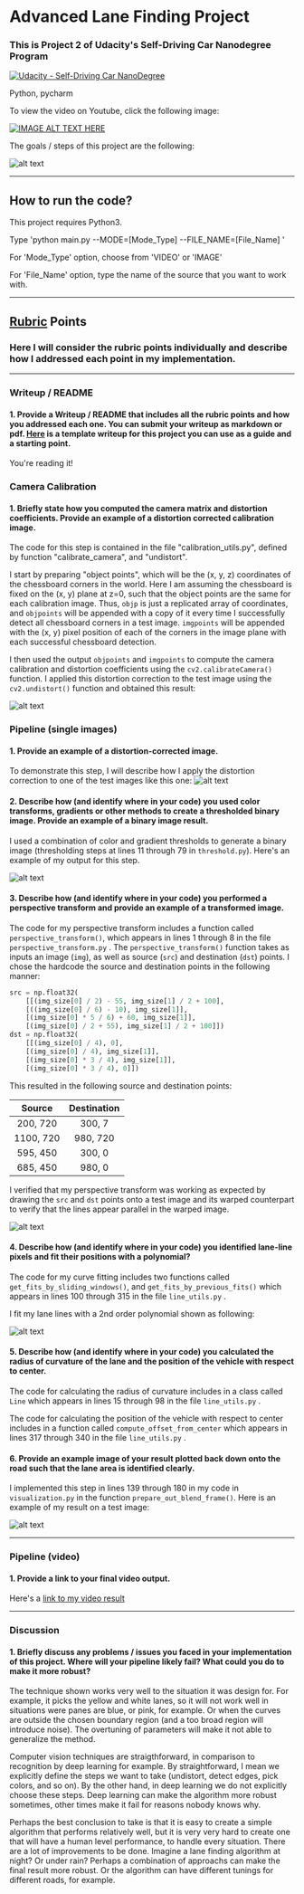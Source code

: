 # Advanced Lane Finding Project
### This is Project 2 of Udacity's Self-Driving Car Nanodegree Program
[![Udacity - Self-Driving Car NanoDegree](https://s3.amazonaws.com/udacity-sdc/github/shield-carnd.svg)](http://www.udacity.com/drive)

[//]: # (Image References)

[image0]: ./examples/Pipeline.png "Pipeline"
[image1]: ./output_images/undistort_calibration.png "Undistorted"
[image2]: ./output_images/test2_undistorted.png "Road Transformed"
[image3]: ./output_images/binary.png "Binary Example"
[image4]: ./output_images/perspective_transform.png "Warp Example"
[image5]: ./output_images/curve_fitting.png "Fit Visual"
[image6]: ./output_images/test2.jpg "Output"
[video1]: ./project_video.mp4 "Video"
[image_challenge]: ./test_videos_output/project_video.gif "challenge"

Python, pycharm

To view the video on Youtube, click the following image:

[![IMAGE ALT TEXT HERE](./test_videos_output/project_video.gif)](https://youtu.be/TVTIUdusZGc) 


The goals / steps of this project are the following:

![alt text][image0]

---
## How to run the code?

This project requires Python3.

Type 'python main.py --MODE=[Mode_Type]  --FILE_NAME=[File_Name] '

For 'Mode_Type' option, choose from 'VIDEO' or 'IMAGE'

For 'File_Name' option, type the name of the source that you want to work with.

---

## [Rubric](https://review.udacity.com/#!/rubrics/571/view) Points

### Here I will consider the rubric points individually and describe how I addressed each point in my implementation.  

---

### Writeup / README

#### 1. Provide a Writeup / README that includes all the rubric points and how you addressed each one.  You can submit your writeup as markdown or pdf.  [Here](https://github.com/udacity/CarND-Advanced-Lane-Lines/blob/master/writeup_template.md) is a template writeup for this project you can use as a guide and a starting point.  

You're reading it!

### Camera Calibration

#### 1. Briefly state how you computed the camera matrix and distortion coefficients. Provide an example of a distortion corrected calibration image.

The code for this step is contained in the file "calibration_utils.py", defined by function "calibrate_camera", and "undistort".

I start by preparing "object points", which will be the (x, y, z) coordinates of the chessboard corners in the world. Here I am assuming the chessboard is fixed on the (x, y) plane at z=0, such that the object points are the same for each calibration image.  Thus, `objp` is just a replicated array of coordinates, and `objpoints` will be appended with a copy of it every time I successfully detect all chessboard corners in a test image.  `imgpoints` will be appended with the (x, y) pixel position of each of the corners in the image plane with each successful chessboard detection.  

I then used the output `objpoints` and `imgpoints` to compute the camera calibration and distortion coefficients using the `cv2.calibrateCamera()` function.  I applied this distortion correction to the test image using the `cv2.undistort()` function and obtained this result: 

![alt text][image1]

### Pipeline (single images)

#### 1. Provide an example of a distortion-corrected image.

To demonstrate this step, I will describe how I apply the distortion correction to one of the test images like this one:
![alt text][image2]

#### 2. Describe how (and identify where in your code) you used color transforms, gradients or other methods to create a thresholded binary image.  Provide an example of a binary image result.

I used a combination of color and gradient thresholds to generate a binary image (thresholding steps at lines 11 through 79 in `threshold.py`).  Here's an example of my output for this step.

![alt text][image3]

#### 3. Describe how (and identify where in your code) you performed a perspective transform and provide an example of a transformed image.

The code for my perspective transform includes a function called `perspective_transform()`, which appears in lines 1 through 8 in the file `perspective_transform.py` .  The `perspective_transform()` function takes as inputs an image (`img`), as well as source (`src`) and destination (`dst`) points.  I chose the hardcode the source and destination points in the following manner:

```python
src = np.float32(
    [[(img_size[0] / 2) - 55, img_size[1] / 2 + 100],
    [((img_size[0] / 6) - 10), img_size[1]],
    [(img_size[0] * 5 / 6) + 60, img_size[1]],
    [(img_size[0] / 2 + 55), img_size[1] / 2 + 100]])
dst = np.float32(
    [[(img_size[0] / 4), 0],
    [(img_size[0] / 4), img_size[1]],
    [(img_size[0] * 3 / 4), img_size[1]],
    [(img_size[0] * 3 / 4), 0]])
```

This resulted in the following source and destination points:
         
| Source        | Destination   | 
|:-------------:|:-------------:| 
| 200, 720      | 300, 7        | 
| 1100, 720     | 980, 720      |
| 595, 450      | 300, 0        |
| 685, 450      | 980, 0        |

I verified that my perspective transform was working as expected by drawing the `src` and `dst` points onto a test image and its warped counterpart to verify that the lines appear parallel in the warped image.

![alt text][image4]

#### 4. Describe how (and identify where in your code) you identified lane-line pixels and fit their positions with a polynomial?

The code for my curve fitting includes two functions called `get_fits_by_sliding_windows()`, and `get_fits_by_previous_fits()` which appears in lines 100 through 315 in the file `line_utils.py` .  

I fit my lane lines with a 2nd order polynomial shown as following:

![alt text][image5]

#### 5. Describe how (and identify where in your code) you calculated the radius of curvature of the lane and the position of the vehicle with respect to center.

The code for calculating the radius of curvature includes in a class called `Line` which appears in lines 15 through 98 in the file `line_utils.py` .  

The code for calculating the position of the vehicle with respect to center includes in a function called `compute_offset_from_center` which appears in lines 317 through 340 in the file `line_utils.py` .  


#### 6. Provide an example image of your result plotted back down onto the road such that the lane area is identified clearly.

I implemented this step in lines 139 through 180 in my code in `visualization.py` in the function `prepare_out_blend_frame()`.  Here is an example of my result on a test image:

![alt text][image6]

---

### Pipeline (video)

#### 1. Provide a link to your final video output.  

Here's a [link to my video result](https://youtu.be/TVTIUdusZGc)

---

### Discussion

#### 1. Briefly discuss any problems / issues you faced in your implementation of this project.  Where will your pipeline likely fail?  What could you do to make it more robust?

The technique shown works very well to the situation it was design for. For example, it picks the yellow and white lanes, so it will not work well in situations were panes are blue, or pink, for example. Or when the curves are outside the chosen boundary region (and a too broad region will introduce noise). The overtuning of parameters will make it not able to generalize the method.

Computer vision techniques are straigthforward, in comparison to recognition by deep learning for example. By straightforward, I mean we explicitly define the steps we want to take (undistort, detect edges, pick colors, and so on). By the other hand, in deep learning we do not explicitly choose these steps. Deep learning can make the algorithm more robust sometimes, other times make it fail for reasons nobody knows why.

Perhaps the best conclusion to take is that it is easy to create a simple algorithm that performs relatively well, but it is very very hard to create one that will have a human level performance, to handle every situation. There are a lot of improvements to be done. Imagine a lane finding algorithm at night? Or under rain? Perhaps a combination of approachs can make the final result more robust. Or the algorithm can have different tunings for different roads, for example.